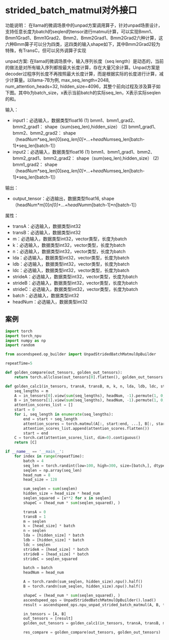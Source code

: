 # strided_batch_matmul对外接口
功能说明：
在llama的微调场景中的unpad方案调用算子，针对unpad场景设计，支持任意长度为batch的seqlen的tensor进行matmul计算，可以实现Bmm1、Bmm1Grad1、Bmm1Grad2、Bmm2、Bmm2Grad1、Bmm2Grad2六种计算，这六种Bmm算子可以分为四类，这四类的输入shape如下，其中Bmm2Grad2较为特殊，有TransC，但可以另外调算子实现

unpad方案:
在llama的微调场景中，输入序列长度（seq length）是动态的，当前的做法是对所有输入序列都按最大长度计算，存在大量冗余计算。Unpad方案是decoder过程序列长度不再按照最大长度计算，而是根据实际的长度进行计算，减少计算量。以llama-7B为例, max_seq_length=2048, num_attention_heads=32, hidden_size=4096，其整个前向过程及涉及算子如下图。其中b为batch_size，x表示当前batch的实际seq_len，X表示实际seqlen的和。

输入：
- input1：必选输入，数据类型float16
(1) bmm1、bmm1_grad2、bmm2_grad1： shape（sum(seq_len),hidden_size）
(2) bmm1_grad1、bmm2、bmm2_grad2： shape（headNum*seq_len[0]*seq_len[0]+...+headNum*seq_len[batch-1]*seq_len[batch-1]）
- input2：必选输入，数据类型float16
(1) bmm1、bmm1_grad1、bmm2、bmm2_grad1、bmm2_grad2： shape（sum(seq_len),hidden_size）
(2) bmm1_grad2： shape（headNum*seq_len[0]*seq_len[0]+...+headNum*seq_len[batch-1]*seq_len[batch-1]）

输出：
- output_tensor：必选输出，数据类型float16, shape（headNum*m[0]*n[0]+...+headNum*m[batch-1]*n[batch-1]）

属性：
- transA：必选输入，数据类型int32
- transB：必选输入，数据类型int32
- m：必选输入，数据类型int32，vector类型，长度为batch
- k：必选输入，数据类型int32，vector类型，长度为batch
- n：必选输入，数据类型int32，vector类型，长度为batch
- lda：必选输入，数据类型int32，vector类型，长度为batch
- ldb：必选输入，数据类型int32，vector类型，长度为batch
- ldc：必选输入，数据类型int32，vector类型，长度为batch
- strideA：必选输入，数据类型int32，vector类型，长度为batch
- strideB：必选输入，数据类型int32，vector类型，长度为batch
- strideC：必选输入，数据类型int32，vector类型，长度为batch
- batch：必选输入，数据类型int32
- headNum：必选输入，数据类型int32

## 案例
```python 
import torch
import torch_npu
import numpy as np
import random

from ascendspeed.op_builder import UnpadStridedBatchMatmulOpBuilder

repeatTime=5

def golden_compare(out_tensors, golden_out_tensors):
    return torch.allclose(out_tensors[0].flatten(), golden_out_tensors[0].flatten(), rtol=0.001, atol=0.001)

def golden_calc1(in_tensors, transA, transB, m, k, n, lda, ldb, ldc, strideA, strideB, strideC, batch, headNum):
    seq_lengths = m
    A = in_tensors[0].view(sum(seq_lengths), headNum, -1).permute(1, 0, 2).contiguous()
    B = in_tensors[1].view(sum(seq_lengths), headNum, -1).permute(1, 0, 2).contiguous()
    attention_scores_list = []
    start = 0
    for i, seq_length in enumerate(seq_lengths):
        end = start + seq_length
        attention_scores = torch.matmul(A[:, start:end, ...], B[:, start:end, ...].transpose(2, 1))
        attention_scores_list.append(attention_scores.flatten())
        start = end
    C = torch.cat(attention_scores_list, dim=0).contiguous()
    return [C]

if __name__ == '__main__':
    for index in range(repeatTime):
        batch = 4
        seq_len = torch.randint(low=100, high=300, size=[batch,], dtype=torch.int32)
        seqlen = np.array(seq_len)
        head_num = 8
        head_size = 128

        sum_seqlen = sum(seqlen)
        hidden_size = head_size * head_num
        seqlen_squared = [x**2 for x in seqlen]
        shapeC = (head_num * sum(seqlen_squared), )

        transA = 0
        transB = 1
        m = seqlen
        k = [head_size] * batch
        n = seqlen
        lda = [hidden_size] * batch
        ldb = [hidden_size] * batch
        ldc = seqlen
        strideA = [head_size] * batch
        strideB = [head_size] * batch
        strideC = seqlen_squared

        batch = batch
        headNum = head_num

        A = torch.randn(sum_seqlen, hidden_size).npu().half()
        B = torch.randn(sum_seqlen, hidden_size).npu().half()

        shapeC = (head_num * sum(seqlen_squared), )
        ascendspeed_ops = UnpadStridedBatchMatmulOpBuilder().load()
        result = ascendspeed_ops.npu_unpad_strided_batch_matmul(A, B, transA, transB, m, k, n, lda, ldb, ldc, strideA, strideB, strideC, batch, headNum)

        in_tensors = [A, B]
        out_tensors = [result]
        golden_out_tensors = golden_calc1(in_tensors, transA, transB, m, k, n, lda, ldb, ldc, strideA, strideB, strideC, batch, headNum )

        res_compare = golden_compare(out_tensors, golden_out_tensors)
```